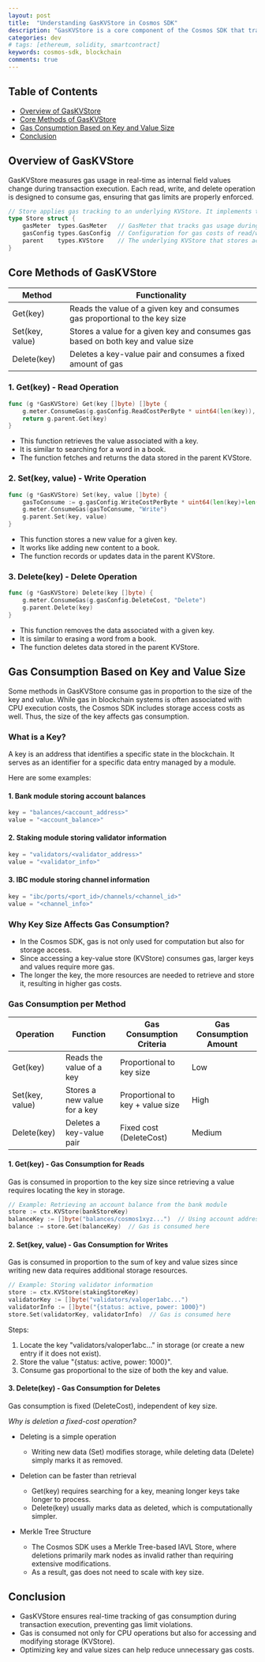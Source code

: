 ```yaml
---
layout: post
title:  "Understanding GasKVStore in Cosmos SDK"
description: "GasKVStore is a core component of the Cosmos SDK that tracks gas consumption in real-time during transaction execution. It ensures that every read, write, and delete operation consumes gas, helping to prevent transactions from exceeding their gas limits."
categories: dev
# tags: [ethereum, solidity, smartcontract]
keywords: cosmos-sdk, blockchain
comments: true
---
```


## Table of Contents

- [Overview of GasKVStore](#overview-of-gaskvstore)
- [Core Methods of GasKVStore](#core-methods-of-gaskvstore)
- [Gas Consumption Based on Key and Value Size](#gas-consumption-based-on-key-and-value-size)
- [Conclusion](#conclusion)

## Overview of GasKVStore

GasKVStore measures gas usage in real-time as internal field values change during transaction execution.
Each read, write, and delete operation is designed to consume gas, ensuring that gas limits are properly enforced.

```go
// Store applies gas tracking to an underlying KVStore. It implements the KVStore interface.
type Store struct {
    gasMeter  types.GasMeter   // GasMeter that tracks gas usage during transactions
    gasConfig types.GasConfig  // Configuration for gas costs of read/write/delete operations
    parent    types.KVStore    // The underlying KVStore that stores actual data
}
```

## Core Methods of GasKVStore

| **Method** | **Functionality** |
| --- | --- |
| Get(key) | Reads the value of a given key and consumes gas proportional to the key size |
| Set(key, value) | Stores a value for a given key and consumes gas based on both key and value size |
| Delete(key) | Deletes a key-value pair and consumes a fixed amount of gas |

### 1. Get(key) - Read Operation

```go
func (g *GasKVStore) Get(key []byte) []byte {
    g.meter.ConsumeGas(g.gasConfig.ReadCostPerByte * uint64(len(key)), "Read")
    return g.parent.Get(key)
}
```

- This function retrieves the value associated with a key.
- It is similar to searching for a word in a book.
- The function fetches and returns the data stored in the parent KVStore.

### 2. Set(key, value) - Write Operation

```go
func (g *GasKVStore) Set(key, value []byte) {
    gasToConsume := g.gasConfig.WriteCostPerByte * uint64(len(key)+len(value))
    g.meter.ConsumeGas(gasToConsume, "Write")
    g.parent.Set(key, value)
}
```

- This function stores a new value for a given key.
- It works like adding new content to a book.
- The function records or updates data in the parent KVStore.

### 3. Delete(key) - Delete Operation

```go
func (g *GasKVStore) Delete(key []byte) {
    g.meter.ConsumeGas(g.gasConfig.DeleteCost, "Delete")
    g.parent.Delete(key)
}
```

- This function removes the data associated with a given key.
- It is similar to erasing a word from a book.
- The function deletes data stored in the parent KVStore.

## Gas Consumption Based on Key and Value Size

Some methods in GasKVStore consume gas in proportion to the size of the key and value.
While gas in blockchain systems is often associated with CPU execution costs, the Cosmos SDK includes storage access costs as well.
Thus, the size of the key affects gas consumption.

### What is a Key?

A key is an address that identifies a specific state in the blockchain.
It serves as an identifier for a specific data entry managed by a module.

Here are some examples:

#### 1. Bank module storing account balances

```go
key = "balances/<account_address>"
value = "<account_balance>"
```

#### 2. Staking module storing validator information

```go
key = "validators/<validator_address>"
value = "<validator_info>"
```

#### 3. IBC module storing channel information

```go
key = "ibc/ports/<port_id>/channels/<channel_id>"
value = "<channel_info>"
```

### Why Key Size Affects Gas Consumption?

- In the Cosmos SDK, gas is not only used for computation but also for storage access.
- Since accessing a key-value store (KVStore) consumes gas, larger keys and values require more gas.
- The longer the key, the more resources are needed to retrieve and store it, resulting in higher gas costs.

### Gas Consumption per Method

| **Operation** | **Function** | **Gas Consumption Criteria** | **Gas Consumption Amount** |
| --- | --- | --- | --- |
| Get(key) | Reads the value of a key | Proportional to key size | Low |
| Set(key, value) | Stores a new value for a key | Proportional to key + value size | High |
| Delete(key) | Deletes a key-value pair | Fixed cost (DeleteCost) | Medium |

#### 1. Get(key) - Gas Consumption for Reads

Gas is consumed in proportion to the key size since retrieving a value requires locating the key in storage.

```go
// Example: Retrieving an account balance from the bank module
store := ctx.KVStore(bankStoreKey)
balanceKey := []byte("balances/cosmos1xyz...")  // Using account address as key
balance := store.Get(balanceKey)  // Gas is consumed here
```

#### 2. Set(key, value) - Gas Consumption for Writes

Gas is consumed in proportion to the sum of key and value sizes since writing new data requires additional storage resources.

```go
// Example: Storing validator information
store := ctx.KVStore(stakingStoreKey)
validatorKey := []byte("validators/valoper1abc...")  
validatorInfo := []byte("{status: active, power: 1000}")  
store.Set(validatorKey, validatorInfo)  // Gas is consumed here
```

Steps:

1. Locate the key "validators/valoper1abc..." in storage (or create a new entry if it does not exist).
2. Store the value "{status: active, power: 1000}".
3. Consume gas proportional to the size of both the key and value.

#### 3. Delete(key) - Gas Consumption for Deletes

Gas consumption is fixed (DeleteCost), independent of key size.

*Why is deletion a fixed-cost operation?*

- Deleting is a simple operation
  - Writing new data (Set) modifies storage, while deleting data (Delete) simply marks it as removed.

- Deletion can be faster than retrieval
  - Get(key) requires searching for a key, meaning longer keys take longer to process.
  - Delete(key) usually marks data as deleted, which is computationally simpler.

- Merkle Tree Structure
  - The Cosmos SDK uses a Merkle Tree-based IAVL Store, where deletions primarily mark nodes as invalid rather than requiring extensive modifications.
  - As a result, gas does not need to scale with key size.

## Conclusion

- GasKVStore ensures real-time tracking of gas consumption during transaction execution, preventing gas limit violations.
- Gas is consumed not only for CPU operations but also for accessing and modifying storage (KVStore).
- Optimizing key and value sizes can help reduce unnecessary gas costs.
